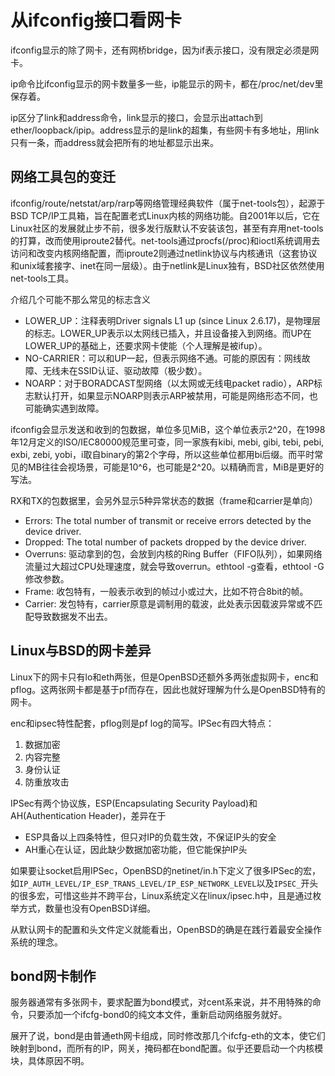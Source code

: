 从ifconfig接口看网卡
====
ifconfig显示的除了网卡，还有网桥bridge，因为if表示接口，没有限定必须是网卡。

ip命令比ifconfig显示的网卡数量多一些，ip能显示的网卡，都在/proc/net/dev里保存着。

ip区分了link和address命令，link显示的接口，会显示出attach到ether/loopback/ipip。address显示的是link的超集，有些网卡有多地址，用link只有一条，而address就会把所有的地址都显示出来。

网络工具包的变迁
--
ifconfig/route/netstat/arp/rarp等网络管理经典软件（属于net-tools包），起源于BSD TCP/IP工具箱，旨在配置老式Linux内核的网络功能。自2001年以后，它在Linux社区的发展就止步不前，很多发行版默认不安装该包，甚至有弃用net-tools的打算，改而使用iproute2替代。net-tools通过procfs(/proc)和ioctl系统调用去访问和改变内核网络配置，而iproute2则通过netlink协议与内核通讯（这套协议和unix域套接字、inet在同一层级）。由于netlink是Linux独有，BSD社区依然使用net-tools工具。

介绍几个可能不那么常见的标志含义

* LOWER\_UP：注释表明Driver signals L1 up (since Linux 2.6.17)，是物理层的标志。LOWER\_UP表示以太网线已插入，并且设备接入到网络。而UP在LOWER\_UP的基础上，还要求网卡使能（个人理解是被ifup）。
* NO-CARRIER：可以和UP一起，但表示网络不通。可能的原因有：网线故障、无线未在SSID认证、驱动故障（极少数）。
* NOARP：对于BORADCAST型网络（以太网或无线电packet radio），ARP标志默认打开，如果显示NOARP则表示ARP被禁用，可能是网络形态不同，也可能确实遇到故障。

ifconfig会显示发送和收到的包数据，单位多见MiB，这个单位表示2^20，在1998年12月定义的ISO/IEC80000规范里可查，同一家族有kibi, mebi, gibi, tebi, pebi, exbi, zebi, yobi，i取自binary的第2个字母，所以这些单位都用bi后缀。而平时常见的MB往往会视场景，可能是10^6，也可能是2^20。以精确而言，MiB是更好的写法。

RX和TX的包数据里，会另外显示5种异常状态的数据（frame和carrier是单向）

* Errors: The total number of transmit or receive errors detected by the device driver.
* Dropped: The total number of packets dropped by the device driver.
* Overruns: 驱动拿到的包，会放到内核的Ring Buffer（FIFO队列），如果网络流量过大超过CPU处理速度，就会导致overrun。ethtool -g查看，ethtool -G修改参数。
* Frame: 收包特有，一般表示收到的帧过小或过大，比如不符合8bit的帧。
* Carrier: 发包特有，carrier原意是调制用的载波，此处表示因载波异常或不匹配导致数据发不出去。

Linux与BSD的网卡差异
--
Linux下的网卡只有lo和eth两张，但是OpenBSD还额外多两张虚拟网卡，enc和pflog。这两张网卡都是基于pf而存在，因此也就好理解为什么是OpenBSD特有的网卡。

enc和ipsec特性配套，pflog则是pf log的简写。IPSec有四大特点：

1. 数据加密
2. 内容完整
3. 身份认证
4. 防重放攻击

IPSec有两个协议族，ESP(Encapsulating Security Payload)和AH(Authentication Header)，差异在于

* ESP具备以上四条特性，但只对IP的负载生效，不保证IP头的安全
* AH重心在认证，因此缺少数据加密功能，但它能保护IP头

如果要让socket启用IPSec，OpenBSD的netinet/in.h下定义了很多IPSec的宏，如`IP_AUTH_LEVEL/IP_ESP_TRANS_LEVEL/IP_ESP_NETWORK_LEVEL`以及`IPSEC_`开头的很多宏，可惜这些并不跨平台，Linux系统定义在linux/ipsec.h中，且是通过枚举方式，数量也没有OpenBSD详细。

从默认网卡的配置和头文件定义就能看出，OpenBSD的确是在践行着最安全操作系统的理念。

bond网卡制作
--
服务器通常有多张网卡，要求配置为bond模式，对cent系来说，并不用特殊的命令，只要添加一个ifcfg-bond0的纯文本文件，重新启动网络服务就好。

展开了说，bond是由普通eth网卡组成，同时修改那几个ifcfg-eth的文本，使它们映射到bond，而所有的IP，网关，掩码都在bond配置。似乎还要启动一个内核模块，具体原因不明。
